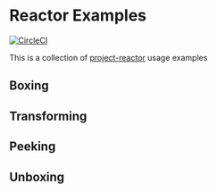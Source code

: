 # Reactor Examples

[![CircleCI](https://circleci.com/gh/sjmyuan/reactor-examples/tree/master.svg?style=svg)](https://circleci.com/gh/sjmyuan/reactor-examples/tree/master)

This is a collection of [project-reactor](https://projectreactor.io/) usage examples

## Boxing

## Transforming

## Peeking

## Unboxing
